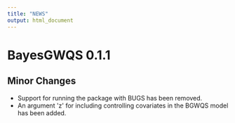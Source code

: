 ```yaml
---
title: "NEWS"
output: html_document
---
```


# BayesGWQS 0.1.1

## Minor Changes
- Support for running the package with BUGS has been removed.
- An argument 'z' for including controlling covariates in the BGWQS model has been added.